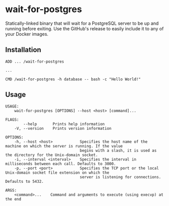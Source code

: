 wait-for-postgres
=================

Statically-linked binary that will wait for a PostgreSQL server to be up and
running before exiting. Use the GitHub's release to easily include it to any of
your Docker images.

Installation
------------

```
ADD ... /wait-for-postgres

...

CMD /wait-for-postgres -h database -- bash -c "Hello World!"
```

Usage
-----

```
USAGE:
    wait-for-postgres [OPTIONS] --host <host> [command]...

FLAGS:
        --help       Prints help information
    -V, --version    Prints version information

OPTIONS:
    -h, --host <host>            Specifies the host name of the machine on which the server is running. If the value
                                 begins with a slash, it is used as the directory for the Unix-domain socket.
    -i, --interval <interval>    Specifies the interval in milliseconds between each call. Defaults to 3000.
    -p, --port <port>            Specifies the TCP port or the local Unix-domain socket file extension on which the
                                 server is listening for connections. Defaults to 5432.

ARGS:
    <command>...    Command and arguments to execute (using execvp) at the end
```
